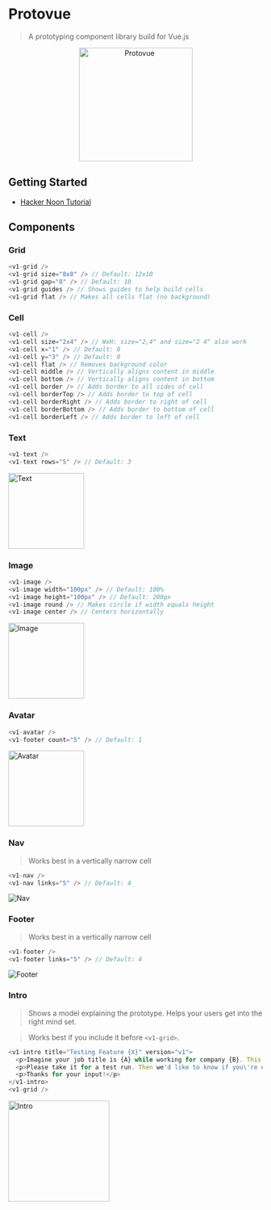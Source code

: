 # Protovue

> A prototyping component library build for Vue.js

<p align="center">
  <img alt="Protovue" src="https://v1labs.github.io/protovue/assets/icon-green.png?raw=true" width="225" />
</p>

## Getting Started

- [Hacker Noon Tutorial](https://hackernoon.com/hello-protovue-prototyping-component-framework-for-vue-js-8d33351e59c0)

## Components

### Grid

```javascript
<v1-grid />
<v1-grid size="8x8" /> // Default: 12x10
<v1-grid gap="0" /> // Default: 10
<v1-grid guides /> // Shows guides to help build cells
<v1-grid flat /> // Makes all cells flat (no background)
```

### Cell

```javascript
<v1-cell />
<v1-cell size="2x4" /> // WxH: size="2,4" and size="2 4" also work
<v1-cell x="1" /> // Default: 0
<v1-cell y="3" /> // Default: 0
<v1-cell flat /> // Removes background color
<v1-cell middle /> // Vertically aligns content in middle
<v1-cell bottom /> // Vertically aligns content in bottom
<v1-cell border /> // Adds border to all sides of cell
<v1-cell borderTop /> // Adds border to top of cell
<v1-cell borderRight /> // Adds border to right of cell
<v1-cell borderBottom /> // Adds border to bottom of cell
<v1-cell borderLeft /> // Adds border to left of cell
```

### Text

```javascript
<v1-text />
<v1-text rows="5" /> // Default: 3
```
<img alt="Text" src="https://v1labs.github.io/protovue/assets/text.png?raw=true" height="150px" />

### Image

```javascript
<v1-image />
<v1-image width="100px" /> // Default: 100%
<v1-image height="100px" /> // Default: 200px
<v1-image round /> // Makes circle if width equals height
<v1-image center /> // Centers horizontally
```
<img alt="Image" src="https://v1labs.github.io/protovue/assets/image.png?raw=true" height="150px" />

### Avatar

```javascript
<v1-avatar />
<v1-footer count="5" /> // Default: 1
```
<img alt="Avatar" src="https://v1labs.github.io/protovue/assets/avatar.png?raw=true" height="150px" />

### Nav

> Works best in a vertically narrow cell

```javascript
<v1-nav />
<v1-nav links="5" /> // Default: 4
```
<img alt="Nav" src="https://v1labs.github.io/protovue/assets/nav.png?raw=true" />

### Footer

> Works best in a vertically narrow cell

```javascript
<v1-footer />
<v1-footer links="5" /> // Default: 4
```
<img alt="Footer" src="https://v1labs.github.io/protovue/assets/footer.png?raw=true" />

### Intro

> Shows a model explaining the prototype. Helps your users get into the right mind set.

> Works best if you include it before `<v1-grid>`.

```javascript
<v1-intro title="Testing Feature {X}" version="v1">
  <p>Imagine your job title is {A} while working for company {B}. This prototype explores a solution for problem {C}.</p>
  <p>Please take it for a test run. Then we'd like to know if you\'re excited about this direction and if you've got any feedback or ideas.</p>
  <p>Thanks for your input!</p>
</v1-intro>
<v1-grid />
```
<img alt="Intro" src="https://v1labs.github.io/protovue/assets/intro.png?raw=true" height="200px" />
